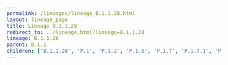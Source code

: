 ```yaml
---
permalink: /lineages/lineage_B.1.1.28.html
layout: lineage_page
title: Lineage B.1.1.28
redirect_to: ../lineage.html?lineage=B.1.1.28
lineage: B.1.1.28
parent: B.1.1
children: ['B.1.1.28', 'P.1', 'P.1.2', 'P.1.6', 'P.1.7', 'P.1.7.1', 'P.1.9', 'P.1.12', 'P.1.12.1', 'P.1.14', 'P.1.15', 'P.1.16', 'P.1.17', 'P.2', 'P.7']
---
```

